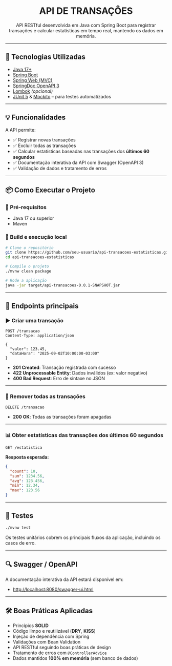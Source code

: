 <h1 align="center">
  API DE TRANSAÇÔES
</h1>

<p align="center">
  API RESTful desenvolvida em Java com Spring Boot para registrar transações e calcular estatísticas em tempo real, mantendo os dados em memória.
</p>

---

## 🚀 Tecnologias Utilizadas

- [Java 17+](https://www.oracle.com/java/)
- [Spring Boot](https://spring.io/projects/spring-boot)
- [Spring Web (MVC)](https://docs.spring.io/spring-framework/reference/web/webmvc.html)
- [SpringDoc OpenAPI 3](https://springdoc.org/)
- [Lombok](https://projectlombok.org/) *(opcional)*
- [JUnit 5](https://junit.org/junit5/) & [Mockito](https://site.mockito.org/) – para testes automatizados

---

## 💡 Funcionalidades

A API permite:

- ✅ Registrar novas transações
- ✅ Excluir todas as transações
- ✅ Calcular estatísticas baseadas nas transações dos **últimos 60 segundos**
- ✅ Documentação interativa da API com Swagger (OpenAPI 3)
- ✅ Validação de dados e tratamento de erros

---

## 📦 Como Executar o Projeto

### 🔧 Pré-requisitos

- Java 17 ou superior
- Maven

### 🧪 Build e execução local

```bash
# Clone o repositório
git clone https://github.com/seu-usuario/api-transacoes-estatisticas.git
cd api-transacoes-estatisticas

# Compile o projeto
./mvnw clean package

# Rode a aplicação
java -jar target/api-transacoes-0.0.1-SNAPSHOT.jar
````

---

## 📌 Endpoints principais

### ▶️ Criar uma transação

```http
POST /transacao
Content-Type: application/json

{
  "valor": 123.45,
  "dataHora": "2025-09-02T10:00:00-03:00"
}
```

* **201 Created**: Transação registrada com sucesso
* **422 Unprocessable Entity**: Dados inválidos (ex: valor negativo)
* **400 Bad Request**: Erro de sintaxe no JSON

---

### 🧹 Remover todas as transações

```http
DELETE /transacao
```

* **200 OK**: Todas as transações foram apagadas

---

### 📊 Obter estatísticas das transações dos últimos 60 segundos

```http
GET /estatistica
```

**Resposta esperada:**

```json
{
  "count": 10,
  "sum": 1234.56,
  "avg": 123.456,
  "min": 12.34,
  "max": 123.56
}
```

---

## 🧪 Testes

```bash
./mvnw test
```

Os testes unitários cobrem os principais fluxos da aplicação, incluindo os casos de erro.

---

## 🔍 Swagger / OpenAPI

A documentação interativa da API estará disponível em:

* [http://localhost:8080/swagger-ui.html](http://localhost:8080/swagger-ui.html)

---

## 🛠️ Boas Práticas Aplicadas

* Princípios **SOLID**
* Código limpo e reutilizável (**DRY**, **KISS**)
* Injeção de dependência com Spring
* Validações com Bean Validation
* API RESTful seguindo boas práticas de design
* Tratamento de erros com `@ControllerAdvice`
* Dados mantidos **100% em memória** (sem banco de dados)



